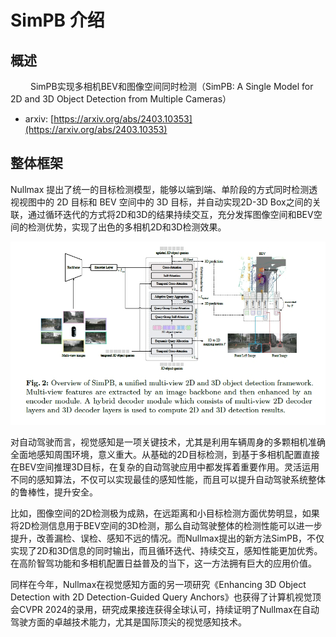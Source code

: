 # SimPB 介绍

## 概述

&emsp;&emsp; SimPB实现多相机BEV和图像空间同时检测（SimPB: A Single Model for 2D and 3D Object Detection from Multiple Cameras）

- arxiv: [https://arxiv.org/abs/2403.10353](https://arxiv.org/abs/2403.10353)

## 整体框架

Nullmax 提出了统一的目标检测模型，能够以端到端、单阶段的方式同时检测透视视图中的 2D 目标和 BEV 空间中的 3D 目标，并自动实现2D-3D Box之间的关联，通过循环迭代的方式将2D和3D的结果持续交互，充分发挥图像空间和BEV空间的检测优势，实现了出色的多相机2D和3D检测效果。


![](imgs/simpb-1.png)

对自动驾驶而言，视觉感知是一项关键技术，尤其是利用车辆周身的多颗相机准确全面地感知周围环境，意义重大。从基础的2D目标检测，到基于多相机配置直接在BEV空间推理3D目标，在复杂的自动驾驶应用中都发挥着重要作用。灵活运用不同的感知算法，不仅可以实现最佳的感知性能，而且可以提升自动驾驶系统整体的鲁棒性，提升安全。

比如，图像空间的2D检测极为成熟，在远距离和小目标检测方面优势明显，如果将2D检测信息用于BEV空间的3D检测，那么自动驾驶整体的检测性能可以进一步提升，改善漏检、误检、感知不远的情况。而Nullmax提出的新方法SimPB，不仅实现了2D和3D信息的同时输出，而且循环迭代、持续交互，感知性能更加优秀。在高阶智驾功能和多相机配置日益普及的当下，这一方法拥有巨大的应用价值。

同样在今年，Nullmax在视觉感知方面的另一项研究《Enhancing 3D Object Detection with 2D Detection-Guided Query Anchors》也获得了计算机视觉顶会CVPR 2024的录用，研究成果接连获得全球认可，持续证明了Nullmax在自动驾驶方面的卓越技术能力，尤其是国际顶尖的视觉感知技术。
